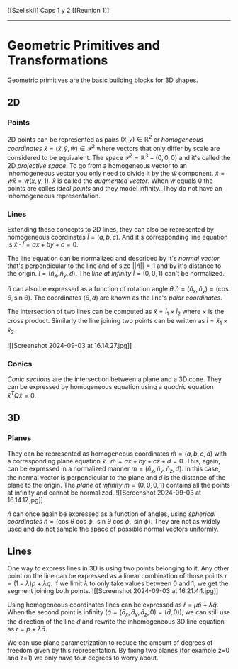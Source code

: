 [[Szeliski]] Caps 1 y 2
[[Reunion 1]]

---
# Geometric Primitives and Transformations
Geometric primitives are the basic building blocks for 3D shapes.
## 2D
### Points
2D points can be represented as pairs $(x,y)\in\mathbb{R}^{2}$ or *homogeneous coordinates* $\tilde x = (\tilde x, \tilde y,\tilde w)\in \mathcal{P}^{2}$ where vectors that only differ by scale are considered to be equivalent. The space $\mathcal{P}^{2}=\mathbb{R}^{3}-(0,0,0)$ and it's called the 2D *projective space*. 
To go from a homogeneous vector to an inhomogeneous vector you only need to divide it by the $\tilde w$ component. $\tilde x = \tilde w\bar x = \tilde w (x,y,1)$. $\bar x$ is called the *augmented vector*.
When $\tilde w$ equals $0$ the points are calles *ideal points* and they model infinity. They do not have an inhomogeneous representation.
### Lines
Extending these concepts to 2D lines, they can also be represented by homogeneous coordinates $\tilde l = (a,b,c)$. And it's corresponding line equation is $\hat x \cdot \tilde l = ax+by+c=0$.

The line equation can be normalized and described by  it's *normal vector* that's perpendicular to the line and of size $||\hat n||=1$ and by it's distance to the origin. $l=(\hat n_{x},\hat n_{y},d)$.
The l*ine at infinity* $\tilde l=(0,0,1)$ can't be normalized.

$\hat n$ can also be expressed as a function of rotation angle $\theta$ $\hat n = (\hat n_{x}, \hat n_{y})=(\text{cos } \theta, \text{sin }\theta)$. The coordinates $(\theta, d)$ are known as the line's *polar coordinates.*

The intersection of two lines can be computed as $\tilde x = \tilde l_{1}\times \tilde l_2$ where $\times$ is the cross product. Similarly the line joining two points can be written as $\tilde l = \tilde x_{1}\times \tilde x_{2}$.

![[Screenshot 2024-09-03 at 16.14.27.jpg]]
### Conics
*Conic sections* are the intersection between a plane and a 3D cone. They can be expressed by homogeneous equation using a *quadric* equation $\tilde x^{T} Q \tilde x=0$.

## 3D
### Planes
They can be represented as homogeneous coordinates $\tilde m = (a,b,c,d)$ with a corresponding plane equation $\hat x \cdot \tilde m = ax + by + cz+ d = 0$.
This, again, can be expressed in a normalized manner $m = (\hat n_{x}, \hat n_{y}, \hat n_{z}, d)$. In this case, the normal vector is perpendicular to the plane and $d$ is the distance of the plane to the origin. The *plane at infinity* $\tilde m = (0,0,0,1)$ contains all the points at infinity and cannot be normalized.
![[Screenshot 2024-09-03 at 16.14.17.jpg]]

$\hat n$ can once again be expressed as a function of angles, using *spherical coordinates* $\hat n = (\text{cos }\theta\text{ cos }\phi, \text{ sin }\theta\text{ cos }\phi,\text{ sin }\phi)$. They are not as widely used and do not sample the space of possible normal vectors uniformly.

## Lines
One way to express lines in 3D is using two points belonging to it. Any other point on the line can be expressed as a linear combination of those points $r = (1-\lambda)p+\lambda q$. If we limit $\lambda$ to only take values between $0$ and $1$, we get the segment joining both points.
![[Screenshot 2024-09-03 at 16.21.44.jpg]]

Using homogeneous coordinates lines can be expressed as $\tilde r = \mu \tilde p + \lambda \tilde q$. When the second point is infinity ($\tilde q =(\hat d_{x},\hat d_{y},\hat d_{z},0)=(\hat d,0)$), we can still use the direction of the line $\hat d$ and rewrite the inhomogeneous 3D line equation as $r=p+\lambda \hat d$.

We can use plane parametrization to reduce the amount of degrees of freedom given by this representation. By fixing two planes (for example z=0 and z=1) we only have four degrees to worry about.

